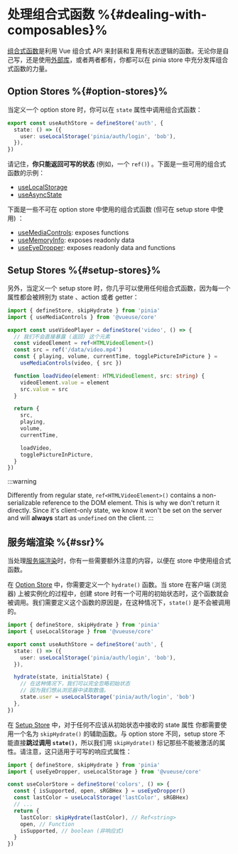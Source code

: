 # 处理组合式函数 %{#dealing-with-composables}%

[组合式函数](https://cn.vuejs.org/guide/reusability/composables.html#composables)是利用 Vue 组合式 API 来封装和复用有状态逻辑的函数。无论你是自己写，还是使用[外部库](https://vueuse.org/)，或者两者都有，你都可以在 pinia store 中充分发挥组合式函数的力量。

## Option Stores %{#option-stores}%

<MasteringPiniaLink
  href="https://masteringpinia.com/lessons/using-composables-in-option-stores"
  title="Using Composables in Option Stores"
/>

当定义一个 option store 时，你可以在 `state` 属性中调用组合式函数：

```ts
export const useAuthStore = defineStore('auth', {
  state: () => ({
    user: useLocalStorage('pinia/auth/login', 'bob'),
  }),
})
```

请记住，**你只能返回可写的状态** (例如，一个 `ref()`) 。下面是一些可用的组合式函数的示例：

- [useLocalStorage](https://vueuse.org/core/useLocalStorage/)
- [useAsyncState](https://vueuse.org/core/useAsyncState/)

下面是一些不可在 option store 中使用的组合式函数 (但可在 setup store 中使用) ：

- [useMediaControls](https://vueuse.org/core/useMediaControls/): exposes functions
- [useMemoryInfo](https://vueuse.org/core/useMemory/): exposes readonly data
- [useEyeDropper](https://vueuse.org/core/useEyeDropper/): exposes readonly data and functions

## Setup Stores %{#setup-stores}%

<MasteringPiniaLink
  href="https://masteringpinia.com/lessons/using-composables-in-setup-stores"
  title="Using Composables in Setup Stores"
/>

另外，当定义一个 setup store 时，你几乎可以使用任何组合式函数，因为每一个属性都会被辨别为 state 、action 或者 getter：

```ts
import { defineStore, skipHydrate } from 'pinia'
import { useMediaControls } from '@vueuse/core'

export const useVideoPlayer = defineStore('video', () => {
  // 我们不会直接暴露 (返回) 这个元素
  const videoElement = ref<HTMLVideoElement>()
  const src = ref('/data/video.mp4')
  const { playing, volume, currentTime, togglePictureInPicture } =
    useMediaControls(video, { src })

  function loadVideo(element: HTMLVideoElement, src: string) {
    videoElement.value = element
    src.value = src
  }

  return {
    src,
    playing,
    volume,
    currentTime,

    loadVideo,
    togglePictureInPicture,
  }
})
```

:::warning
<!-- TODO: translation -->
Differently from regular state, `ref<HTMLVideoElement>()` contains a non-serializable reference to the DOM element. This is why we don't return it directly. Since it's client-only state, we know it won't be set on the server and will **always** start as `undefined` on the client.
:::

## 服务端渲染 %{#ssr}%

当处理[服务端渲染](../ssr/index.md)时，你有一些需要额外注意的内容，以便在 store 中使用组合式函数。

在 [Option Store](#option-stores) 中，你需要定义一个 `hydrate()` 函数。当 store 在客户端 (浏览器) 上被实例化的过程中，创建 store 时有一个可用的初始状态时，这个函数就会被调用。我们需要定义这个函数的原因是，在这种情况下，`state()` 是不会被调用的。

```ts
import { defineStore, skipHydrate } from 'pinia'
import { useLocalStorage } from '@vueuse/core'

export const useAuthStore = defineStore('auth', {
  state: () => ({
    user: useLocalStorage('pinia/auth/login', 'bob'),
  }),

  hydrate(state, initialState) {
    // 在这种情况下，我们可以完全忽略初始状态
    // 因为我们想从浏览器中读取数值。
    state.user = useLocalStorage('pinia/auth/login', 'bob')
  },
})
```

在 [Setup Store](#setup-stores) 中，对于任何不应该从初始状态中接收的 state 属性 你都需要使用一个名为 `skipHydrate()` 的辅助函数。与 option store 不同，setup store 不能直接**跳过调用 `state()`**，所以我们用 `skipHydrate()` 标记那些不能被激活的属性。请注意，这只适用于可写的响应式属性：

```ts
import { defineStore, skipHydrate } from 'pinia'
import { useEyeDropper, useLocalStorage } from '@vueuse/core'

const useColorStore = defineStore('colors', () => {
  const { isSupported, open, sRGBHex } = useEyeDropper()
  const lastColor = useLocalStorage('lastColor', sRGBHex)
  // ...
  return {
    lastColor: skipHydrate(lastColor), // Ref<string>
    open, // Function
    isSupported, // boolean (非响应式)
  }
})
```
